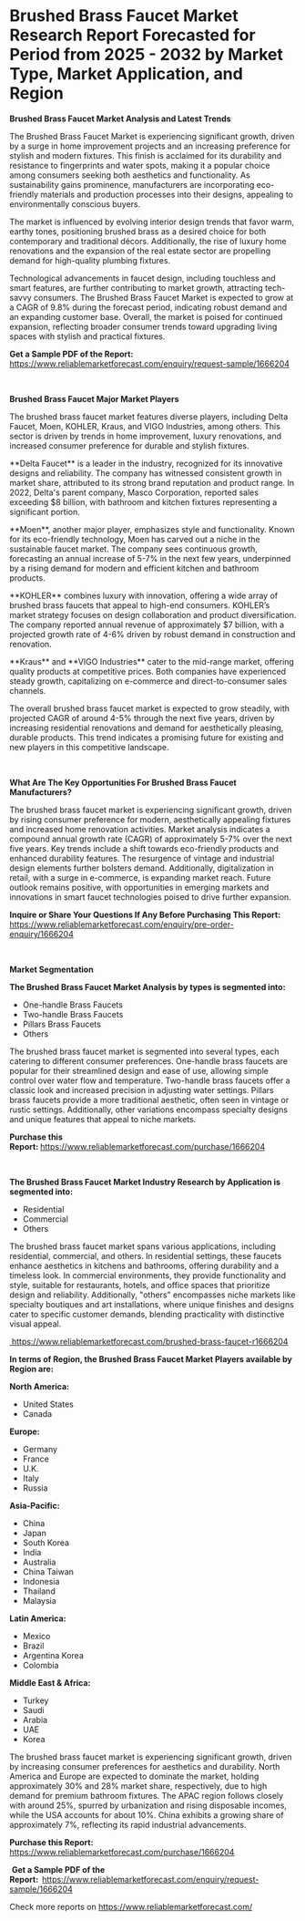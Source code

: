 <p><h1>Brushed Brass Faucet Market Research Report Forecasted for Period from 2025 -  2032 by Market Type, Market Application, and Region</h1></p><p><strong>Brushed Brass Faucet Market Analysis and Latest Trends</strong></p>
<p><p>The Brushed Brass Faucet Market is experiencing significant growth, driven by a surge in home improvement projects and an increasing preference for stylish and modern fixtures. This finish is acclaimed for its durability and resistance to fingerprints and water spots, making it a popular choice among consumers seeking both aesthetics and functionality. As sustainability gains prominence, manufacturers are incorporating eco-friendly materials and production processes into their designs, appealing to environmentally conscious buyers.</p><p>The market is influenced by evolving interior design trends that favor warm, earthy tones, positioning brushed brass as a desired choice for both contemporary and traditional décors. Additionally, the rise of luxury home renovations and the expansion of the real estate sector are propelling demand for high-quality plumbing fixtures. </p><p>Technological advancements in faucet design, including touchless and smart features, are further contributing to market growth, attracting tech-savvy consumers. The Brushed Brass Faucet Market is expected to grow at a CAGR of 9.8% during the forecast period, indicating robust demand and an expanding customer base. Overall, the market is poised for continued expansion, reflecting broader consumer trends toward upgrading living spaces with stylish and practical fixtures.</p></p>
<p><strong>Get a Sample PDF of the Report:&nbsp;</strong> <a href="https://www.reliablemarketforecast.com/enquiry/request-sample/1666204?utm_campaign=2821&utm_medium=2&utm_source=Github&utm_content=ia&utm_term=05042025&utm_id=brushed-brass-faucet">https://www.reliablemarketforecast.com/enquiry/request-sample/1666204</a></p>
<p>&nbsp;</p>
<p><strong>Brushed Brass Faucet Major Market Players</strong></p>
<p><p>The brushed brass faucet market features diverse players, including Delta Faucet, Moen, KOHLER, Kraus, and VIGO Industries, among others. This sector is driven by trends in home improvement, luxury renovations, and increased consumer preference for durable and stylish fixtures. </p><p>**Delta Faucet** is a leader in the industry, recognized for its innovative designs and reliability. The company has witnessed consistent growth in market share, attributed to its strong brand reputation and product range. In 2022, Delta's parent company, Masco Corporation, reported sales exceeding $8 billion, with bathroom and kitchen fixtures representing a significant portion.</p><p>**Moen**, another major player, emphasizes style and functionality. Known for its eco-friendly technology, Moen has carved out a niche in the sustainable faucet market. The company sees continuous growth, forecasting an annual increase of 5-7% in the next few years, underpinned by a rising demand for modern and efficient kitchen and bathroom products.</p><p>**KOHLER** combines luxury with innovation, offering a wide array of brushed brass faucets that appeal to high-end consumers. KOHLER’s market strategy focuses on design collaboration and product diversification. The company reported annual revenue of approximately $7 billion, with a projected growth rate of 4-6% driven by robust demand in construction and renovation.</p><p>**Kraus** and **VIGO Industries** cater to the mid-range market, offering quality products at competitive prices. Both companies have experienced steady growth, capitalizing on e-commerce and direct-to-consumer sales channels.</p><p>The overall brushed brass faucet market is expected to grow steadily, with projected CAGR of around 4-5% through the next five years, driven by increasing residential renovations and demand for aesthetically pleasing, durable products. This trend indicates a promising future for existing and new players in this competitive landscape.</p></p>
<p>&nbsp;</p>
<p><strong>What Are The Key Opportunities For Brushed Brass Faucet Manufacturers?</strong></p>
<p><p>The brushed brass faucet market is experiencing significant growth, driven by rising consumer preference for modern, aesthetically appealing fixtures and increased home renovation activities. Market analysis indicates a compound annual growth rate (CAGR) of approximately 5-7% over the next five years. Key trends include a shift towards eco-friendly products and enhanced durability features. The resurgence of vintage and industrial design elements further bolsters demand. Additionally, digitalization in retail, with a surge in e-commerce, is expanding market reach. Future outlook remains positive, with opportunities in emerging markets and innovations in smart faucet technologies poised to drive further expansion.</p></p>
<p><strong>Inquire or Share Your Questions If Any Before Purchasing This Report:</strong> <a href="https://www.reliablemarketforecast.com/enquiry/pre-order-enquiry/1666204?utm_campaign=2821&utm_medium=2&utm_source=Github&utm_content=ia&utm_term=05042025&utm_id=brushed-brass-faucet">https://www.reliablemarketforecast.com/enquiry/pre-order-enquiry/1666204</a></p>
<p>&nbsp;</p>
<p><strong>Market Segmentation</strong></p>
<p><strong>The Brushed Brass Faucet Market Analysis by types is segmented into:</strong></p>
<p><ul><li>One-handle Brass Faucets</li><li>Two-handle Brass Faucets</li><li>Pillars Brass Faucets</li><li>Others</li></ul></p>
<p><p>The brushed brass faucet market is segmented into several types, each catering to different consumer preferences. One-handle brass faucets are popular for their streamlined design and ease of use, allowing simple control over water flow and temperature. Two-handle brass faucets offer a classic look and increased precision in adjusting water settings. Pillars brass faucets provide a more traditional aesthetic, often seen in vintage or rustic settings. Additionally, other variations encompass specialty designs and unique features that appeal to niche markets.</p></p>
<p><strong>Purchase this Report:&nbsp;</strong><a href="https://www.reliablemarketforecast.com/purchase/1666204?utm_campaign=2821&utm_medium=2&utm_source=Github&utm_content=ia&utm_term=05042025&utm_id=brushed-brass-faucet">https://www.reliablemarketforecast.com/purchase/1666204</a></p>
<p>&nbsp;</p>
<p><strong>The Brushed Brass Faucet Market Industry Research by Application is segmented into:</strong></p>
<p><ul><li>Residential</li><li>Commercial</li><li>Others</li></ul></p>
<p><p>The brushed brass faucet market spans various applications, including residential, commercial, and others. In residential settings, these faucets enhance aesthetics in kitchens and bathrooms, offering durability and a timeless look. In commercial environments, they provide functionality and style, suitable for restaurants, hotels, and office spaces that prioritize design and reliability. Additionally, "others" encompasses niche markets like specialty boutiques and art installations, where unique finishes and designs cater to specific customer demands, blending practicality with distinctive visual appeal.</p></p>
<p><a href="https://www.reliablemarketforecast.com/brushed-brass-faucet-r1666204?utm_campaign=2821&utm_medium=2&utm_source=Github&utm_content=ia&utm_term=05042025&utm_id=brushed-brass-faucet">&nbsp;https://www.reliablemarketforecast.com/brushed-brass-faucet-r1666204</a></p>
<p><strong>In terms of Region, the Brushed Brass Faucet Market Players available by Region are:</strong></p>
<p>
    <p> <strong> North America: </strong>
        <ul>
            <li>United States</li>
            <li>Canada</li>
        </ul>
        </p> 
    <p> <strong> Europe: </strong>
        <ul>
            <li>Germany</li>
            <li>France</li>
            <li>U.K.</li>
            <li>Italy</li>
            <li>Russia</li>
        </ul>
        </p> 
    <p> <strong> Asia-Pacific: </strong>
        <ul>
            <li>China</li>
            <li>Japan</li>
            <li>South Korea</li>
            <li>India</li>
            <li>Australia</li>
            <li>China Taiwan</li>
            <li>Indonesia</li>
            <li>Thailand</li>
            <li>Malaysia</li>
        </ul>
        </p> 
    <p> <strong> Latin America: </strong>
        <ul>
            <li>Mexico</li>
            <li>Brazil</li>
            <li>Argentina Korea</li>
            <li>Colombia</li>
        </ul>
        </p> 
    <p> <strong> Middle East & Africa: </strong>
        <ul>
            <li>Turkey</li>
            <li>Saudi</li>
            <li>Arabia</li>
            <li>UAE</li>
            <li>Korea</li>
        </ul>
    </p>
    </p>
<p><p>The brushed brass faucet market is experiencing significant growth, driven by increasing consumer preferences for aesthetics and durability. North America and Europe are expected to dominate the market, holding approximately 30% and 28% market share, respectively, due to high demand for premium bathroom fixtures. The APAC region follows closely with around 25%, spurred by urbanization and rising disposable incomes, while the USA accounts for about 10%. China exhibits a growing share of approximately 7%, reflecting its rapid industrial advancements.</p></p>
<p><strong>Purchase this Report: </strong><a href="https://www.reliablemarketforecast.com/purchase/1666204?utm_campaign=2821&utm_medium=2&utm_source=Github&utm_content=ia&utm_term=05042025&utm_id=brushed-brass-faucet">https://www.reliablemarketforecast.com/purchase/1666204</a></p>
<p>&nbsp;<strong>Get a Sample PDF of the Report:&nbsp;&nbsp;</strong><a href="https://www.reliablemarketforecast.com/enquiry/request-sample/1666204?utm_campaign=2821&utm_medium=2&utm_source=Github&utm_content=ia&utm_term=05042025&utm_id=brushed-brass-faucet">https://www.reliablemarketforecast.com/enquiry/request-sample/1666204</a></p>
<p><strong></strong></p>
<p>Check more reports on <a href="https://www.reliablemarketforecast.com/?utm_campaign=2821&utm_medium=2&utm_source=Github&utm_content=ia&utm_term=05042025&utm_id=brushed-brass-faucet">https://www.reliablemarketforecast.com/</a></p>